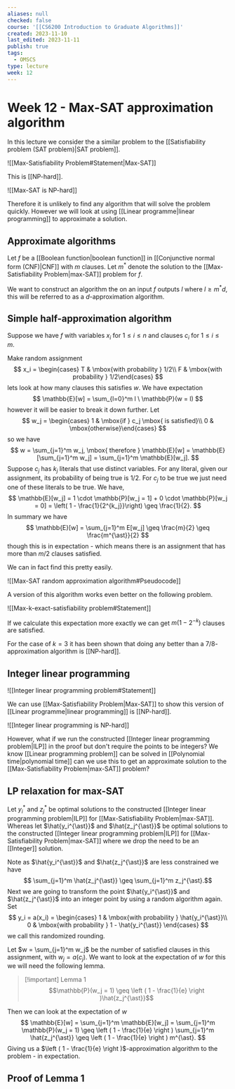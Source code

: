 ```yaml
---
aliases: null
checked: false
course: '[[CS6200 Introduction to Graduate Algorithms]]'
created: 2023-11-10
last_edited: 2023-11-11
publish: true
tags:
  - OMSCS
type: lecture
week: 12
---
```

# Week 12 - Max-SAT approximation algorithm

In this lecture we consider the a similar problem to the [[Satisfiability problem (SAT problem)|SAT problem]].

![[Max-Satisfiability Problem#Statement|Max-SAT]]

This is [[NP-hard]].

![[Max-SAT is NP-hard]]

Therefore it is unlikely to find any algorithm that will solve the problem quickly. However we will look at using [[Linear programme|linear programming]] to approximate a solution.

## Approximate algorithms

Let $f$ be a [[Boolean function|boolean function]] in [[Conjunctive normal form (CNF)|CNF]] with $m$ clauses. Let $m^{\ast}$ denote the solution to the [[Max-Satisfiability Problem|max-SAT]] problem for $f$.

We want to construct an algorithm the on an input $f$ outputs $l$ where $l \geq m^{\ast}d$, this will be referred to as a $d$-approximation algorithm.

## Simple half-approximation algorithm

Suppose we have $f$ with variables $x_i$ for $1 \leq i \leq n$ and clauses $c_i$ for $1 \leq i \leq m$.

Make random assignment
$$
x_i = \begin{cases} T & \mbox{with probability } 1/2\\ F & \mbox{with probability } 1/2\end{cases}
$$
lets look at how many clauses this satisfies $w$. We have expectation
$$
\mathbb{E}[w] = \sum_{l=0}^m l \ \mathbb{P}(w = l)
$$
however it will be easier to break it down further. Let
$$
w_j = \begin{cases} 1 & \mbox{if } c_j \mbox{ is satisfied}\\ 0 & \mbox{otherwise}\end{cases}
$$
so we have
$$
w = \sum_{j=1}^m w_j, \mbox{ therefore } \mathbb{E}[w] = \mathbb{E}[\sum_{j=1}^m w_j] = \sum_{j=1}^m \mathbb{E}[w_j].
$$
Suppose $c_j$ has $k_j$ literals that use distinct variables. For any literal, given our assignment, its probability of being true is $1/2$. For $c_j$ to be true we just need one of these literals to be true. We have,
$$
\mathbb{E}[w_j] = 1 \cdot \mathbb{P}[w_j = 1] + 0 \cdot \mathbb{P}[w_j = 0] = \left( 1 - \frac{1}{2^{k_j}}\right) \geq \frac{1}{2}.
$$
In summary we have
$$
\mathbb{E}[w] = \sum_{j=1}^m E[w_j] \geq \frac{m}{2} \geq \frac{m^{\ast}}{2}
$$
though this is in expectation - which means there is an assignment that has more than $m/2$ clauses satisfied.

We can in fact find this pretty easily. 

![[Max-SAT random approximation algorithm#Pseudocode]]

A version of this algorithm works even better on the following problem.

![[Max-k-exact-satisfiability problem#Statement]]

If we calculate this expectation more exactly we can get $m(1-2^{-k})$ clauses are satisfied.

For the case of $k=3$ it has been shown that doing any better than a $7/8$-approximation algorithm is [[NP-hard]].

## Integer linear programming

![[Integer linear programming problem#Statement]]

We can use [[Max-Satisfiability Problem|Max-SAT]] to show this version of [[Linear programme|linear programming]] is [[NP-hard]].

![[Integer linear programming is NP-hard]]

However, what if we run the constructed [[Integer linear programming problem|ILP]] in the proof but don't require the points to be integers? We know [[Linear programming problem]] can be solved in [[Polynomial time|polynomial time]] can we use this to get an approximate solution to the [[Max-Satisfiability Problem|max-SAT]] problem?

## LP relaxation for max-SAT

Let $y_i^{\ast}$ and $z_j^{\ast}$ be optimal solutions to the constructed [[Integer linear programming problem|ILP]] for [[Max-Satisfiability Problem|max-SAT]]. Whereas let $\hat{y_i^{\ast}}$ and $\hat{z_j^{\ast}}$ be optimal solutions to the constructed [[Integer linear programming problem|ILP]] for [[Max-Satisfiability Problem|max-SAT]] where we drop the need to be an [[Integer]] solution. 

Note as $\hat{y_i^{\ast}}$ and $\hat{z_j^{\ast}}$ are less constrained we have
$$ \sum_{j=1}^m \hat{z_j^{\ast}} \geq \sum_{j=1}^m z_j^{\ast}.$$
Next we are going to transform the point $\hat{y_i^{\ast}}$ and $\hat{z_j^{\ast}}$ into an integer point by using a random algorithm again. Set
$$
y_i = a(x_i) = \begin{cases} 1 & \mbox{with probability } \hat{y_i^{\ast}}\\ 0 & \mbox{with probability } 1 - \hat{y_i^{\ast}} \end{cases}
$$
we call this randomized rounding.

Let $w = \sum_{j=1}^m w_j$ be the number of satisfied clauses in this assignment, with $w_j = a(c_j)$. We want to look at the expectation of $w$ for this we will need the following lemma.

>[!important] Lemma 1
> $$\mathbb{P}(w_j = 1) \geq \left ( 1 - \frac{1}{e} \right )\hat{z_j^{\ast}}$$

Then we can look at the expectation of $w$
$$
\mathbb{E}[w] = \sum_{j=1}^m \mathbb{E}[w_j] = \sum_{j=1}^m \mathbb{P}(w_j = 1) \geq \left ( 1 - \frac{1}{e} \right ) \sum_{j=1}^m \hat{z_j^{\ast}} \geq  \left ( 1 - \frac{1}{e} \right ) m^{\ast}.
$$
Giving us a $\left ( 1 - \frac{1}{e} \right )$-approximation algorithm to the problem - in expectation. 

## Proof of Lemma 1


